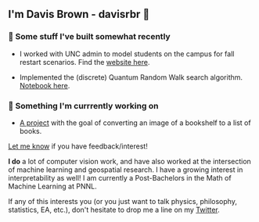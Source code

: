 ## I'm Davis Brown - davisrbr 👋 

### 🤖 Some stuff I've built somewhat recently

- I worked with UNC admin to model students on the campus for fall restart scenarios. Find the [website here](https://davisrbr.github.io/fall2020unc/).

- Implemented the (discrete) Quantum Random Walk search algorithm. [Notebook here](https://github.com/nickk124/quantumsearch/blob/master/random_walk_search.ipynb).

### 🔨 Something I'm currrently working on

- [A project](https://github.com/davisrbr/bookRecognition) with the goal of converting an image of a bookshelf to a list of books.

[Let me know](https://twitter.com/davisbrownr) if you have feedback/interest!

**I do** a lot of computer vision work, and have also worked at the intersection of machine learning and geospatial research. I have a growing interest in interpretability as well! I am currently a Post-Bachelors in the Math of Machine Learning at PNNL. 

If any of this interests you (or you just want to talk physics, philosophy, statistics, EA, etc.), don't hesitate to drop me a line on my [Twitter](https://twitter.com/davisbrownr).  

